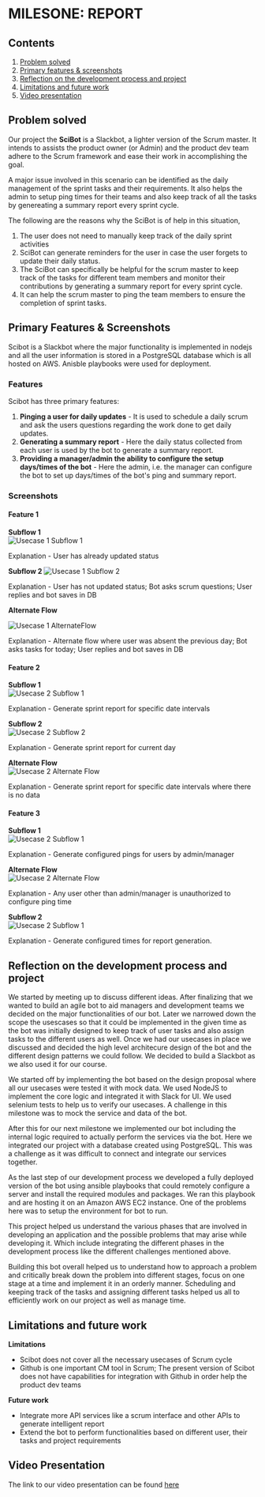 # MILESONE: REPORT 

## Contents

1. [Problem solved](#problem)
2. [Primary features & screenshots](#features)
3. [Reflection on the development process and project](#about)
4. [Limitations and future work](#scope)
5. [Video presentation](#video)

## <a name="problem"></a>Problem solved

Our project the **SciBot** is a Slackbot, a lighter version of the Scrum master. It intends to assists the product owner (or Admin) and the product dev team adhere to the Scrum framework and ease their work in accomplishing the goal.

A major issue involved in this scenario can be identified as the daily management of the sprint tasks and their requirements. It also helps the admin to setup ping times for their teams and also keep track of all the tasks by genereating a summary report every sprint cycle. 

The following are the reasons why the SciBot is of help in this situation,

1. The user does not need to manually keep track of the daily sprint activities
2. SciBot can generate reminders for the user in case the user forgets to update their daily status.
3. The SciBot can specifically be helpful for the scrum master to keep track of the tasks for different team members and monitor their contributions by generating a summary report for every sprint cycle.
4. It can help the scrum master to ping the team members to ensure the completion of sprint tasks.


## <a name="features"></a>Primary Features & Screenshots

Scibot is a Slackbot where the major functionality is implemented in nodejs and all the user information is stored in a PostgreSQL database which is all hosted on AWS. Anisble playbooks were used for deployment.

### Features

Scibot has three primary features:

  1. **Pinging a user for daily updates** - It is used to schedule a daily scrum and ask the users questions regarding the work done to get daily updates.
  2. **Generating a summary report** - Here the daily status collected from each user is used by the bot to generate a summary report.
  3. **Providing a manager/admin the ability to configure the setup days/times of the bot** - Here the admin, i.e. the manager can configure the bot to set up days/times of the bot's ping and summary report.

### Screenshots

#### Feature 1

**Subflow 1**  
![Usecase 1 Subflow 1](Images/uc1_1.JPG?raw=true "Usecase 1 Subflow 1")

Explanation - User has already updated status

**Subflow 2**
![Usecase 1 Subflow 2](Images/uc1_2.JPG?raw=true "Usecase 1 Subflow 2")

Explanation - User has not updated status; Bot asks scrum questions; User replies and bot saves in DB  

**Alternate Flow**

![Usecase 1 AlternateFlow](Images/uc1_3.JPG?raw=true "Usecase 1 Alternate Flow")

Explanation - Alternate flow where user was absent the previous day; Bot asks tasks for today; User replies and bot saves in DB

#### Feature 2

**Subflow 1**  
![Usecase 2 Subflow 1](Images/uc2_1.JPG?raw=true "Usecase 2 Subflow 1")

Explanation - Generate sprint report for specific date intervals  

**Subflow 2**  
![Usecase 2 Subflow 2](Images/uc2_2.JPG?raw=true "Usecase 2 Subflow 2")

Explanation - Generate sprint report for current day  

**Alternate Flow**  
![Usecase 2 Alternate Flow](Images/uc2_3.JPG?raw=true "Usecase 2 Alternate Flow")

Explanation - Generate sprint report for specific date intervals where there is no data

#### Feature 3

**Subflow 1**  
![Usecase 2 Subflow 1](Images/uc3_1.jpg?raw=true "Usecase 3 Subflow 1")

Explanation - Generate configured pings for users by admin/manager  

**Alternate Flow**  
![Usecase 2 Alternate Flow](Images/uc3_4.jpg?raw=true "Usecase 3 Alternate Flow")

Explanation - Any user other than admin/manager is unauthorized to configure ping time  

**Subflow 2**  
![Usecase 2 Subflow 1](Images/uc3_2.jpg?raw=true "Usecase 3 Subflow 2")

Explanation - Generate configured times for report generation.  



## <a name="about"></a> Reflection on the development process and project

We started by meeting up to discuss different ideas. After finalizing that we wanted to build an agile bot to aid managers and development teams we decided on the major functionalities of our bot. Later we narrowed down the scope the usescases so that it could be implemented in the given time as the bot was initially designed to keep track of user tasks and also assign tasks to the different users as well. Once we had our usecases in place we discussed and decided the high level architecure design of the bot and the different design patterns we could follow. We decided to build a Slackbot as we also used it for our course.

We started off by implementing the bot based on the design proposal where all our usecases were tested it with mock data. We used NodeJS to implement the core logic and integrated it with Slack for UI. We used selenium tests to help us to verify our usecases. A challenge in this milestone was to mock the service and data of the bot.

After this for our next milestone we implemented our bot including the internal logic required to actually perform the services via the bot. Here we integrated our project with a database created using PostgreSQL. This was a challenge as it was difficult to connect and integrate our services together.

As the last step of our development process we developed a fully deployed version of the bot using ansible playbooks that could remotely configure a server and install the required modules and packages. We ran this playbook and are hosting it on an Amazon AWS EC2 instance. One of the problems here was to setup the environment for bot to run.

This project helped us understand the various phases that are involved in developing an application and the possible problems that may arise while developing it. Which include integrating the different phases in the development process like the different challenges mentioned above.

Building this bot overall helped us to understand how to approach a problem and critically break down the problem into different stages, focus on one stage at a time and implement it in an orderly manner. Scheduling and keeping track of the tasks and assigning different tasks helped us all to efficiently work on our project as well as manage time.


## <a name="scope"></a>Limitations and future work

**Limitations**
* Scibot does not cover all the necessary usecases of Scrum cycle  
* Github is one important CM tool in Scrum; The present version of Scibot does not have capabilities for integration with Github in order help the product dev teams

**Future work**  
* Integrate more API services like a scrum interface and other APIs to generate intelligent report  
* Extend the bot to perform functionalities based on different user, their tasks and project requirements


## <a name="video"></a>Video Presentation

The link to our video presentation can be found [here](https://youtu.be/giLOVAG2xHg)
